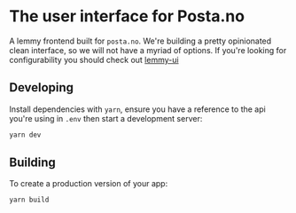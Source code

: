 # The user interface for Posta.no

A lemmy frontend built for `posta.no`. We're building a pretty opinionated clean interface, so we will not have a myriad of options. If you're looking for configurability you should check out [lemmy-ui](https://github.com/LemmyNet/lemmy-ui)

## Developing

Install dependencies with `yarn`, ensure you have a reference to the api you're using in `.env` then
start a development server:

```bash
yarn dev
```

## Building

To create a production version of your app:

```bash
yarn build
```

